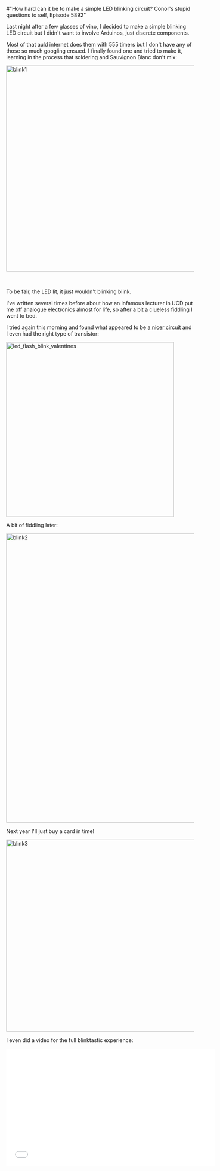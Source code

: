 #"How hard can it be to make a simple LED blinking circuit? Conor's stupid questions to self, Episode 5892"

Last night after a few glasses of vino, I decided to make a simple blinking LED circuit but I didn't want to involve Arduinos, just discrete components.

Most of that auld internet does them with 555 timers but I don't have any of those so much googling ensued. I finally found one and tried to make it, learning in the process that soldering and Sauvignon Blanc don't mix:

<a href="https://s3-eu-west-1.amazonaws.com/conoroneill.net/wp-content/uploads/2014/02/blink1.jpg"><img class="aligncenter size-large wp-image-1276" alt="blink1" src="https://s3-eu-west-1.amazonaws.com/conoroneill.net/wp-content/uploads/2014/02/blink1-1024x968.jpg" width="584" height="552" /></a>

&nbsp;

To be fair, the LED lit, it just wouldn't blinking blink.

I've written several times before about how an infamous lecturer in UCD put me off analogue electronics almost for life, so after a bit a clueless fiddling I went to bed.

I tried again this morning and found what appeared to be <a href="https://electronics.stackexchange.com/questions/17998/ultra-low-power-simple-flashing-circuit">a nicer circuit </a>and I even had the right type of transistor:

<a href="https://s3-eu-west-1.amazonaws.com/conoroneill.net/wp-content/uploads/2014/02/led_flash_blink_valentines.jpg"><img class="aligncenter size-full wp-image-1277" alt="led_flash_blink_valentines" src="https://s3-eu-west-1.amazonaws.com/conoroneill.net/wp-content/uploads/2014/02/led_flash_blink_valentines.jpg" width="450" height="468" /></a>

A bit of fiddling later:

<a href="https://s3-eu-west-1.amazonaws.com/conoroneill.net/wp-content/uploads/2014/02/blink2.jpg"><img class="aligncenter size-large wp-image-1278" alt="blink2" src="https://s3-eu-west-1.amazonaws.com/conoroneill.net/wp-content/uploads/2014/02/blink2-771x1024.jpg" width="584" height="775" /></a>

Next year I'll just buy a card in time!

<a href="https://s3-eu-west-1.amazonaws.com/conoroneill.net/wp-content/uploads/2014/02/blink3.jpg"><img class="aligncenter size-large wp-image-1279" alt="blink3" src="https://s3-eu-west-1.amazonaws.com/conoroneill.net/wp-content/uploads/2014/02/blink3-1024x904.jpg" width="584" height="515" /></a>

I even did a video for the full blinktastic experience:

<iframe width="560" height="315" src="//www.youtube.com/embed/NC9bf99147Q" frameborder="0" allowfullscreen></iframe>
